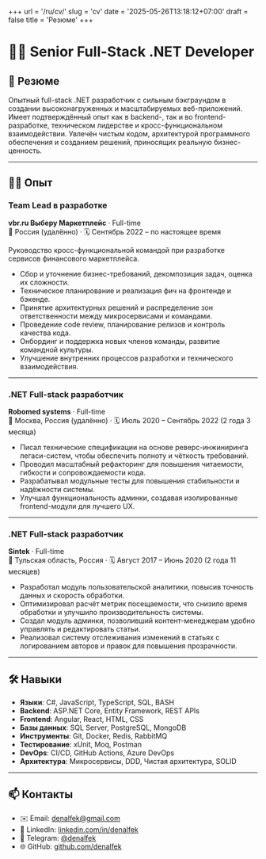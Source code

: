 +++
url = '/ru/cv/'
slug = 'cv'
date = '2025-05-26T13:18:12+07:00'
draft = false
title = 'Резюме'
+++

# 👨‍💻 Senior Full-Stack .NET Developer

## 📌 Резюме

Опытный full-stack .NET разработчик с сильным бэкграундом в создании высоконагруженных и масштабируемых веб-приложений. Имеет подтверждённый опыт как в backend-, так и во frontend-разработке, техническом лидерстве и кросс-функциональном взаимодействии. Увлечён чистым кодом, архитектурой программного обеспечения и созданием решений, приносящих реальную бизнес-ценность.

---

## 🧑‍💻 Опыт

### **Team Lead в разработке**  
**vbr.ru Выберу Маркетплейс** · Full-time  
📍 Россия (удалённо) · 🗓️ Сентябрь 2022 – по настоящее время

Руководство кросс-функциональной командой при разработке сервисов финансового маркетплейса.

- Сбор и уточнение бизнес-требований, декомпозиция задач, оценка их сложности.
- Техническое планирование и реализация фич на фронтенде и бэкенде.
- Принятие архитектурных решений и распределение зон ответственности между микросервисами и командами.
- Проведение code review, планирование релизов и контроль качества кода.
- Онбординг и поддержка новых членов команды, развитие командной культуры.
- Улучшение внутренних процессов разработки и технического взаимодействия.

---

### **.NET Full-stack разработчик**  
**Robomed systems** · Full-time  
📍 Москва, Россия (удалённо) · 🗓️ Июль 2020 – Сентябрь 2022 (2 года 3 месяца)

- Писал технические спецификации на основе реверс-инжиниринга легаси-систем, чтобы обеспечить полноту и чёткость требований.
- Проводил масштабный рефакторинг для повышения читаемости, гибкости и сопровождаемости кода.
- Разрабатывал модульные тесты для повышения стабильности и надёжности системы.
- Улучшал функциональность админки, создавая изолированные frontend-модули для лучшего UX.

---

### **.NET Full-stack разработчик**  
**Sintek** · Full-time  
📍 Тульская область, Россия · 🗓️ Август 2017 – Июнь 2020 (2 года 11 месяцев)

- Разработал модуль пользовательской аналитики, повысив точность данных и скорость обработки.
- Оптимизировал расчёт метрик посещаемости, что снизило время обработки и улучшило производительность системы.
- Создал модуль админки, позволивший контент-менеджерам удобно управлять и редактировать статьи.
- Реализовал систему отслеживания изменений в статьях с логированием авторов и правок для повышения прозрачности.

---

## 🛠️ Навыки

- **Языки**: C#, JavaScript, TypeScript, SQL, BASH  
- **Backend**: ASP.NET Core, Entity Framework, REST APIs  
- **Frontend**: Angular, React, HTML, CSS  
- **Базы данных**: SQL Server, PostgreSQL, MongoDB  
- **Инструменты**: Git, Docker, Redis, RabbitMQ  
- **Тестирование**: xUnit, Moq, Postman  
- **DevOps**: CI/CD, GitHub Actions, Azure DevOps  
- **Архитектура**: Микросервисы, DDD, Чистая архитектура, SOLID

---

## 📫 Контакты

- ✉️ Email: [denalfek@gmail.com](mailto:denalfek@gmail.com)  
- 💼 LinkedIn: [linkedin.com/in/denalfek](https://linkedin.com/in/denalfek)  
- 💬 Telegram: [@denalfek](https://t.me/denalfek)  
- 🌐 GitHub: [github.com/denalfek](https://github.com/denalfek)
